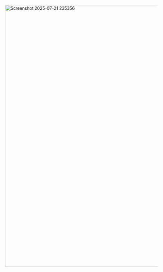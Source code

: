 <img width="1919" height="861" alt="Screenshot 2025-07-21 235356" src="https://github.com/user-attachments/assets/51ebcc48-dc13-409c-a61a-a5107004f855" />
